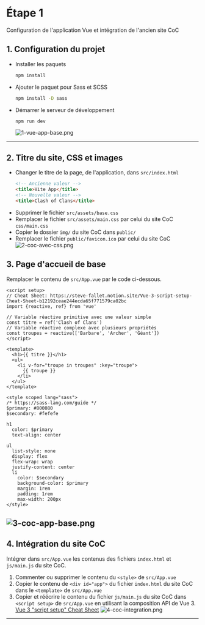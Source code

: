 # Étape 1
Configuration de l'application Vue et intégration de l'ancien site CoC

## 1. Configuration du projet
   * Installer les paquets 
      ```sh
      npm install
      ```
   * Ajouter le paquet pour Sass et SCSS
      ```sh
      npm install -D sass
      ```
   * Démarrer le serveur de développement
      ```sh
      npm run dev
      ```
     ![1-vue-app-base.png](_medias%2F1-vue-app-base.png)
---
## 2. Titre du site, CSS et images
   * Changer le titre de la page, de l'application, dans `src/index.html`
     ```html 
     <!-- Ancienne valeur -->
     <title>Vite App</title>
     <!-- Nouvelle valeur -->
     <title>Clash of Clans</title>
     ```
   * Supprimer le fichier `src/assets/base.css`
   * Remplacer le fichier `src/assets/main.css`
     par celui du site CoC `css/main.css`
   * Copier le dossier `img/` du site CoC dans `public/`
   * Remplacer le fichier `public/favicon.ico` par celui du site CoC
     ![2-coc-avec-css.png](_medias%2F2-coc-avec-css.png)

## 3. Page d'accueil de base
Remplacer le contenu de `src/App.vue` par le code ci-dessous.
```vue
<script setup>
// Cheat Sheet: https://steve-fallet.notion.site/Vue-3-script-setup-Cheat-Sheet-b12192ceae244ecda65f771579ca02bc
import {reactive, ref} from 'vue'

// Variable réactive primitive avec une valeur simple
const titre = ref('Clash of Clans')
// Variable réactive complexe avec plusieurs propriétés
const troupes = reactive(['Barbare', 'Archer', 'Géant'])
</script>

<template>
  <h1>{{ titre }}</h1>
  <ul>
    <li v-for="troupe in troupes" :key="troupe">
      {{ troupe }}
    </li>
  </ul>
</template>

<style scoped lang="sass">
/* https://sass-lang.com/guide */
$primary: #800080
$secondary: #fefefe

h1
  color: $primary
  text-align: center

ul
  list-style: none
  display: flex
  flex-wrap: wrap
  justify-content: center
  li
    color: $secondary
    background-color: $primary
    margin: 1rem
    padding: 1rem
    max-width: 200px
</style>
```
  ![3-coc-app-base.png](_medias%2F3-coc-app-base.png)
---

## 4. Intégration du site CoC
Intégrer dans `src/App.vue` les contenus des fichiers `index.html` et 
`js/main.js` du site CoC.
1. Commenter ou supprimer le contenu du `<style>` de `src/App.vue`
2. Copier le contenu de `<div id="app">` du fichier `index.html` du site CoC
  dans le `<template>` de `src/App.vue`
2. Copier et réécrire le contenu du fichier `js/main.js` du site CoC dans  
   `<script setup>` de `src/App.vue` en utilisant la composition API de Vue 3.
   [Vue 3 "script setup" Cheat Sheet](https://steve-fallet.notion.site/Vue-3-script-setup-Cheat-Sheet-b12192ceae244ecda65f771579ca02bc)
![4-coc-integration.png](_medias%2F4-coc-integration.png)
---
